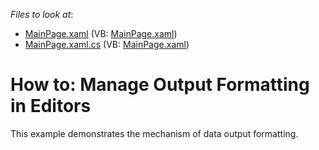 <!-- default file list -->
*Files to look at*:

* [MainPage.xaml](./CS/Masked_Input/MainPage.xaml) (VB: [MainPage.xaml](./VB/Masked_Input/MainPage.xaml))
* [MainPage.xaml.cs](./CS/Masked_Input/MainPage.xaml.cs) (VB: [MainPage.xaml](./VB/Masked_Input/MainPage.xaml))
<!-- default file list end -->
# How to: Manage Output Formatting in Editors


<p>This example demonstrates the mechanism of data output formatting.</p>

<br/>


